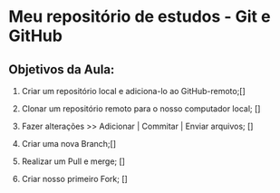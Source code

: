 
# Meu repositório de estudos - Git e GitHub

## Objetivos da Aula:

1. Criar um repositório local e adiciona-lo ao GitHub-remoto;[]

2. Clonar um repositório remoto para o nosso computador local; []

3. Fazer alterações >> Adicionar | Commitar | Enviar arquivos; []

4. Criar uma nova Branch;[]

5. Realizar um Pull e merge; []

6. Criar nosso primeiro Fork; []

